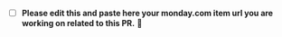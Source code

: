 - [ ] **Please edit this and paste here your monday.com item url you are working on related to this PR.** :pray:

